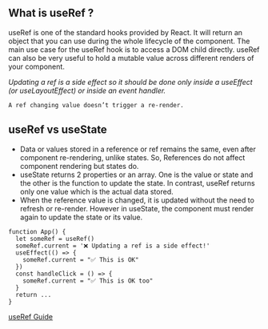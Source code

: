 ## What is useRef ?

useRef is one of the standard hooks provided by React. It will return an object that you can use during the whole lifecycle of the component.
The main use case for the useRef hook is to access a DOM child directly.
useRef can also be very useful to hold a mutable value across different renders of your component.

_Updating a ref is a side effect so it should be done only inside a useEffect (or useLayoutEffect) or inside an event handler._

`A ref changing value doesn’t trigger a re-render.`

## useRef vs useState

- Data or values stored in a reference or ref remains the same, even after component re-rendering, unlike states. So, References do not affect component rendering but states do.
- useState returns 2 properties or an array. One is the value or state and the other is the function to update the state. In contrast, useRef returns only one value which is the actual data stored.
- When the reference value is changed, it is updated without the need to refresh or re-render. However in useState, the component must render again to update the state or its value.

```
function App() {
  let someRef = useRef()
  someRef.current = '❌ Updating a ref is a side effect!'
  useEffect(() => {
    someRef.current = "✅ This is OK"
  })
  const handleClick = () => {
    someRef.current = "✅ This is OK too"
  }
  return ...
}
```

[useRef Guide](https://blog.logrocket.com/usestate-vs-useref/)
